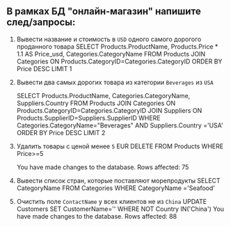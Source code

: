 ## В рамках БД "онлайн-магазин" напишите след/запросы:

1. Вывести название и стоимость в `USD` одного самого дорогого проданного товара
   SELECT
   Products.ProductName,
   Products.Price * 1.1 AS Price_usd,
   Categories.CategoryName
FROM Products
JOIN Categories ON Products.CategoryID=Categories.CategoryID
ORDER BY Price DESC
LIMIT 1
2. Вывести два самых дорогих товара из категории `Beverages` из `USA`

   SELECT
   Products.ProductName,
   Categories.CategoryName,
   Suppliers.Country
   FROM Products
   JOIN Categories ON Products.CategoryID=Categories.CategoryID
   JOIN Suppliers ON Products.SupplierID=Suppliers.SupplierID
   WHERE
   Categories.CategoryName="Beverages"
   AND
   Suppliers.Country ='USA'
   ORDER BY Price DESC
   LIMIT 2
3. Удалить товары с ценой менее `5` EUR
   DELETE FROM Products
   WHERE
   Price>=5

   You have made changes to the database. Rows affected: 75

4. Вывести список стран, которые поставляют морепродукты
   SELECT
   CategoryName
   FROM Categories
   WHERE CategoryName ='Seafood'


5. Очистить поле `ContactName` у всех клиентов не из `China`
   UPDATE Customers
   SET CustomerName=''
   WHERE
   NOT Country IN('China')
 You have made changes to the database. Rows affected: 88